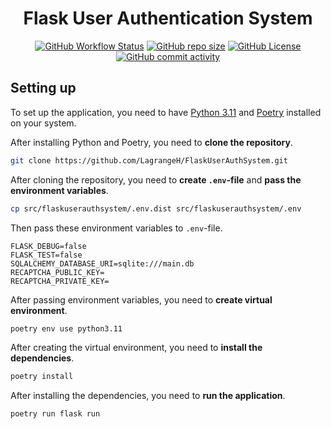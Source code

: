 <h1 align="center">Flask User Authentication System</h1>

<div align="center">
  <a href="https://github.com/LagrangeH/FlaskUserAuthSystem/actions/workflows/python-app.yml"><img alt="GitHub Workflow Status" src="https://img.shields.io/github/actions/workflow/status/LagrangeH/FlaskUserAuthSystem/python-app.yml"></a>
  <a href="https://github.com/LagrangeH/FlaskUserAuthSystem"><img alt="GitHub repo size" src="https://img.shields.io/github/repo-size/LagrangeH/FlaskUserAuthSystem"></a>
  <a href="https://github.com/LagrangeH/FlaskUserAuthSystem/blob/main/LICENSE"><img alt="GitHub License" src="https://img.shields.io/github/license/LagrangeH/FlaskUserAuthSystem"></a>
  <a href="https://github.com/LagrangeH/FlaskUserAuthSystem/commits/main"><img alt="GitHub commit activity" src="https://img.shields.io/github/commit-activity/m/LagrangeH/FlaskUserAuthSystem"></a>
</div>

[//]: # (This is a simple Flask User Authentication System. It uses Flask-SQLAlchemy for database management and SQLite for database. It uses Flask-Login for user session management. It uses Flask-WTF for form handling. It uses Flask-Bootstrap for styling. It uses Flask-Gravatar for user profile picture. It uses Flask-Mail for sending emails. It uses Flask-Script for running the application. It uses Flask-Migrate for database migrations. It uses Flask-DebugToolbar for debugging. It uses Flask-Testing for testing.)

## Setting up

To set up the application, you need to have [Python 3.11](https://www.python.org/downloads/) and [Poetry](https://python-poetry.org/docs/#installation) installed on your system.

After installing Python and Poetry, you need to **clone the repository**.

```bash
git clone https://github.com/LagrangeH/FlaskUserAuthSystem.git
```

After cloning the repository, you need to **create `.env`-file** and **pass the environment variables**.

```bash
cp src/flaskuserauthsystem/.env.dist src/flaskuserauthsystem/.env
```

Then pass these environment variables to `.env`-file.

```dotenv
FLASK_DEBUG=false
FLASK_TEST=false
SQLALCHEMY_DATABASE_URI=sqlite:///main.db
RECAPTCHA_PUBLIC_KEY=
RECAPTCHA_PRIVATE_KEY=
```

After passing environment variables, you need to **create virtual environment**.

```bash
poetry env use python3.11
```
After creating the virtual environment, you need to **install the dependencies**.

```bash
poetry install
```

After installing the dependencies, you need to **run the application**.

```bash
poetry run flask run
```
